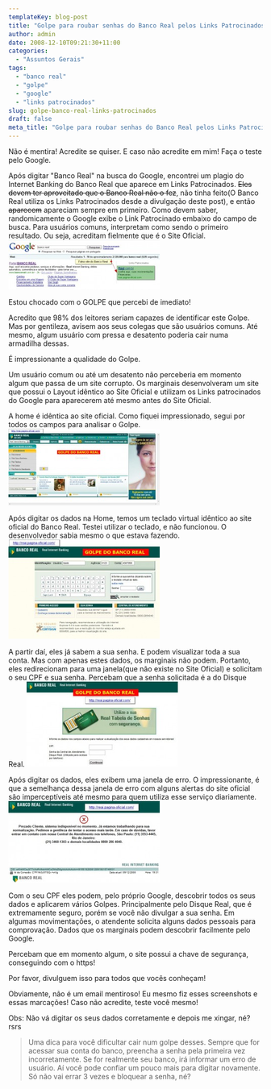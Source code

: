 ```yaml
---
templateKey: blog-post
title: "Golpe para roubar senhas do Banco Real pelos Links Patrocinados do Google"
author: admin
date: 2008-12-10T09:21:30+11:00
categories:
  - "Assuntos Gerais"
tags:
  - "banco real"
  - "golpe"
  - "google"
  - "links patrocinados"
slug: golpe-banco-real-links-patrocinados
draft: false
meta_title: "Golpe para roubar senhas do Banco Real pelos Links Patrocinados do Google"
---
```


Não é mentira! Acredite se quiser. E caso não acredite em mim! Faça o teste pelo Google.

Após digitar "Banco Real" na busca do Google, encontrei um plagio do Internet Banking do Banco Real que aparece em Links Patrocinados. <span style="text-decoration: line-through;">Eles devem ter aproveitado que o Banco Real não o fez</span>, não tinha feito(O Banco Real utiliza os Links Patrocinados desde a divulgação deste post), e então <span style="text-decoration: line-through;">aparecem</span> apareciam sempre em primeiro. Como devem saber, randomicamente o Google exibe o Link Patrocinado embaixo do campo de busca. Para usuários comuns, interpretam como sendo o primeiro resultado. Ou seja, acreditam fielmente que é o Site Oficial.
[![Falso site do Banco Real aparece nos Links Patrocinados](./links-patronicados-golpe-banco-real-300x98.jpg "Falso site do Banco Real aparece nos Links Patrocinados")](./links-patronicados-golpe-banco-real1.jpg "Falso site do Banco Real aparece nos Links Patrocinados")

Estou chocado com o GOLPE que percebi de imediato!

Acredito que 98% dos leitores seriam capazes de identificar este Golpe. Mas por gentileza, avisem aos seus colegas que são usuários comuns. Até mesmo, algum usuário com pressa e desatento poderia cair numa armadilha dessas.

É impressionante a qualidade do Golpe.

Um usuário comum ou até um desatento não perceberia em momento algum que passa de um site corrupto.
Os marginais desenvolveram um site que possui o Layout idêntico ao Site Oficial e utilizam os Links patrocinados do Google para aparecerem até mesmo antes do Site Oficial.

A home é idêntica ao site oficial. Como fiquei impressionado, segui por todos os campos para analisar o Golpe.
[![Home do plágio do Banco Real para Golpe](./golpe-banco-real-home-300x152.jpg "Home do plágio do Banco Real para Golpe")](./golpe-banco-real-home1.jpg "Home do plágio do Banco Real para Golpe")

Após digitar os dados na Home, temos um teclado virtual idêntico ao site oficial do Banco Real. Testei utilizar o teclado, e não funcionou. O desenvolvedor sabia mesmo o que estava fazendo.
[![Falso teclado para o Golpe do Banco Real](./taclado-falso-do-golpe-do-banco-real-300x197.jpg "Falso teclado para o Golpe do Banco Real")](./taclado-falso-do-golpe-do-banco-real1.jpg "Falso teclado para o Golpe do Banco Real ")

A partir daí, eles já sabem a sua senha. E podem visualizar toda a sua conta. Mas com apenas estes dados, os marginais não podem. Portanto, eles redirecionam para uma janela(que não existe no Site Oficial) e solicitam o seu CPF e sua senha. Percebam que a senha solicitada é a do Disque Real.
[![Digite o CPF e senha do Disque Real para o Golpe do Banco Real](./digite-o-cpf-golpe-do-banco-real-300x169.jpg "Digite o CPF e senha do Disque Real para o Golpe do Banco Real")](./digite-o-cpf-golpe-do-banco-real1.jpg "Digite o CPF e senha do Disque Real para o Golpe do Banco Real")

Após digitar os dados, eles exibem uma janela de erro. O impressionante, é que a semelhança dessa janela de erro com alguns alertas do site oficial são imperceptíveis até mesmo para quem utiliza esse serviço diariamente.
[![Screenshot do Golpe de erro do site falso do Banco Real](./golpe-de-erro-do-site-falso-banco-real-300x162.jpg "Golpe de erro do site falso do Banco Real")](./golpe-de-erro-do-site-falso-banco-real1.jpg "Golpe de erro do site falso do Banco Real")

Com o seu CPF eles podem, pelo próprio Google, descobrir todos os seus dados e aplicarem vários Golpes. Principalmente pelo Disque Real, que é extremamente seguro, porém se você não divulgar a sua senha. Em algumas movimentações, o atendente solicita alguns dados pessoais para comprovação. Dados que os marginais podem descobrir facilmente pelo Google.

Percebam que em momento algum, o site possui a chave de segurança, conseguindo com o https!

Por favor, divulguem isso para todos que vocês conheçam!

Obviamente, não é um email mentiroso! Eu mesmo fiz esses screenshots e essas marcações! Caso não acredite, teste você mesmo!

Obs: Não vá digitar os seus dados corretamente e depois me xingar, né? rsrs

> Uma dica para você dificultar cair num golpe desses. Sempre que for acessar sua conta do banco, preencha a senha pela primeira vez incorretamente. Se for realmente seu banco, irá informar um erro de usuário. Aí você pode confiar um pouco mais para digitar novamente. Só não vai errar 3 vezes e bloquear a senha, né?
